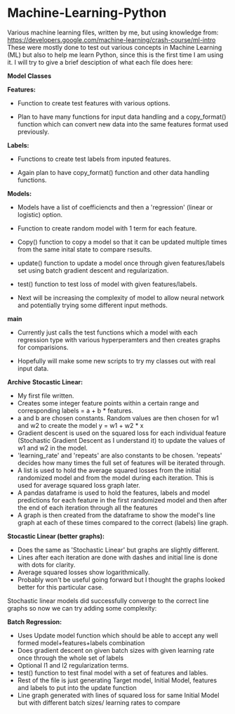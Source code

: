 # Machine-Learning-Python
Various machine learning files, written by me, but using knowledge from: https://developers.google.com/machine-learning/crash-course/ml-intro
These were mostly done to test out various concepts in Machine Learning (ML) but also to help me learn Python, since this is the first time I am using it.
I will try to give a brief desciption of what each file does here:

**Model Classes**

**Features:**
- Function to create test features with various options.

- Plan to have many functions for input data handling and a copy_format() function which can convert new data into the same features format used previously.

**Labels:**
- Functions to create test labels from inputed features.

- Again plan to have copy_format() function and other data handling functions.

**Models:**
- Models have a list of coefficiencts and then a 'regression' (linear or logistic) option.
- Function to create random model with 1 term for each feature.
- Copy() function to copy a model so that it can be updated multiple times from the same inital state to compare rsesults.
- update() function to update a model once through given features/labels set using batch gradient descent and regularization.
- test() function to test loss of model with given features/labels.

- Next will be increasing the complexity of model to allow neural network and potentially trying some different input methods.

**main**
- Currently just calls the test functions which a model with each regression type with various hyperperamters and then creates graphs for comparisions.

- Hopefully will make some new scripts to try my classes out with real input data.


**Archive**
**Stocastic Linear:**
- My first file written.
- Creates some integer feature points within a certain range and corresponding labels = a + b * features.
- a and b are chosen constants. Random values are then chosen for w1 and w2 to create the model y = w1 + w2 * x 
- Gradient descent is used on the squared loss for each individual feature (Stochastic Gradient Descent as I understand it) to update the values of w1 and w2 in the model.
- 'learning_rate' and 'repeats' are also constants to be chosen. 'repeats' decides how many times the full set of features will be iterated through.
- A list is used to hold the average squared losses from the initial randomized model and from the model during each iteration. This is used for average squared loss graph later.
- A pandas dataframe is used to hold the features, labels and model predictions for each feature in the first randomized model and then after the end of each iteration through all the features
- A graph is then created from the dataframe to show the model's line graph at each of these times compared to the correct (labels) line graph.

**Stocastic Linear (better graphs):**
- Does the same as 'Stochastic Linear' but graphs are slightly different.
- Lines after each iteration are done with dashes and initial line is done with dots for clarity.
- Average squared losses show logarithmically.
- Probably won't be useful going forward but I thought the graphs looked better for this particular case.

Stochastic linear models did successfully converge to the correct line graphs so now we can try adding some complexity:

**Batch Regression:**
- Uses Update model function which should be able to accept any well formed model+features+labels combination
- Does gradient descent on given batch sizes with given learning rate once through the whole set of labels
- Optional l1 and l2 regularization terms.
- test() function to test final model with a set of features and lables.
- Rest of the file is just generating Target model, Initial Model, features and labels to put into the update function
- Line graph generated with lines of squared loss for same Initial Model but with different batch sizes/ learning rates to compare

